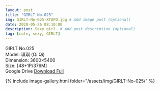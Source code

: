 ```yaml
---
layout: post
title: "GIRLT No.025"
img: GIRLT-No-025-XTAPO.jpg # Add image post (optional)
date: 2020-05-26 08:10:00
description: Sexy girl. # Add post description (optional)
tag: [cute, sexy, GIRLT]
---
```

GIRLT No.025  
Model: 琪琪 (Qi Qi)  
Dimension: 3600×5400  
Size: [48+1P/376M]          
Google Drive [Download Full](http://gestyy.com/e0C33A)

{% include image-gallery.html folder="/assets/img/GIRLT-No-025/" %}
